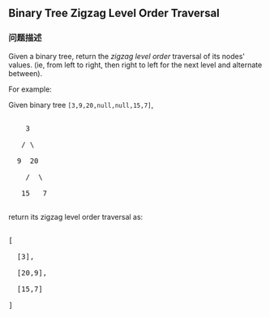 ## Binary Tree Zigzag Level Order Traversal  
### 问题描述
Given a binary tree, return the *zigzag level order* traversal of its nodes' values. (ie, from left to right, then right to left for the next level and alternate between).


For example:<br />
Given binary tree `[3,9,20,null,null,15,7]`,<br />
<pre>
    3
   / \
  9  20
    /  \
   15   7
</pre>



return its zigzag level order traversal as:<br />
<pre>
[
  [3],
  [20,9],
  [15,7]
]
</pre>

